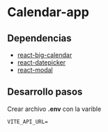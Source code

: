 # Calendar-app

## Dependencias

- [react-big-calendar](https://www.npmjs.com/package/react-big-calendar)
- [react-datepicker](https://www.npmjs.com/package/react-datepicker)
- [react-modal](https://www.npmjs.com/package/react-modal)

## Desarrollo pasos

Crear archivo **.env** con la varible

```
VITE_API_URL=
```
